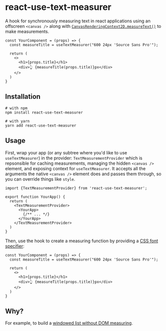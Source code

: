 # react-use-text-measurer

A hook for synchronously measuring text in react applications using an offscreen `<canvas />` along with [`CanvasRenderingContext2D.measureText()`](https://developer.mozilla.org/en-US/docs/Web/API/CanvasRenderingContext2D/measureText) to make measurements.

```tsx
const YourComponent = (props) => {
  const measureTitle = useTextMeasurer("600 24px 'Source Sans Pro'");

  return (
    <>
      <h1>{props.title}</h1>
      <div>👆 {measureTitle(props.title)}px</div>
    </>
  )
}
```

## Installation

```
# with npm
npm install react-use-text-measurer

# with yarn
yarn add react-use-text-measurer
```

## Usage
First, wrap your app (or any subtree where you'd like to use `useTextMeasurer`) in the provider: `TextMeasurementProvider` which is repsonsible for caching measurements, managing the hidden `<canvas />` element, and exposing context for `useTextMeasurer`. It accepts all the arguments the native `<canvas />` element does and passes them through, so you can override things like `style`.

```tsx
import {TextMeasurementProvider} from 'react-use-text-measurer';

export function YourApp() {
  return (
    <TextMeasurementProvider>
      <YourApp>
        {/** ... */}
      </YourApp>
    </TextMeasurementProvider>
  )
}
```

Then, use the hook to create a measuring function by providing a [CSS font specifier](https://developer.mozilla.org/en-US/docs/Web/CSS/font):

```tsx
const YourComponent = (props) => {
  const measureTitle = useTextMeasurer("600 24px 'Source Sans Pro'");

  return (
    <>
      <h1>{props.title}</h1>
      <div>👆 {measureTitle(props.title)}px</div>
    </>
  )
}
```

## Why?
For example, to build a [windowed list without DOM measuring](https://github.com/theruther4d/react-use-text-measurer/blob/master/src/stories/examples.stories.tsx#L16).
